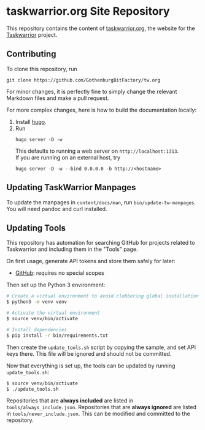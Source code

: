 # taskwarrior.org Site Repository

This repository contains the content of [taskwarrior.org](https://taskwarrior.org), the website for the [Taskwarrior](https://github.com/GothenburgBitFactory/taskwarrior) project.

## Contributing

To clone this repository, run
```shell
git clone https://github.com/GothenburgBitFactory/tw.org
```

For minor changes, it is perfectly fine to simply change the relevant Markdown files and make a pull request.

For more complex changes, here is how to build the documentation locally:

1. Install [hugo](https://gohugo.io/getting-started/quick-start/).
2. Run
   ```shell
   hugo server -D -w
   ```
   This defaults to running a web server on `http://localhost:1313`.  
   If you are running on an external host, try
   ```shell
   hugo server -D -w --bind 0.0.0.0 -b http://<hostname>
   ```

## Updating TaskWarrior Manpages

To update the manpages in `content/docs/man`, run `bin/update-tw-manpages`. You will need pandoc and curl installed.

## Updating Tools

This repository has automation for searching GitHub for projects related to Taskwarrior and including them in the "Tools" page.

On first usage, generate API tokens and store them safely for later:

* [GitHub](https://github.com/settings/tokens): requires no special scopes


Then set up the Python 3 environment:

```sh
# Create a virtual environment to avoid clobbering global installation
$ python3 -m venv venv

# Activate the virtual environment
$ source venv/bin/activate

# Install dependencies
$ pip install -r bin/requirements.txt
```


Then create the `update_tools.sh` script by copying the sample, and set API keys there. This file will be ignored and should not be committed.


Now that everything is set up, the tools can be updated by running `update_tools.sh`:

```sh
$ source venv/bin/activate
$ ./update_tools.sh
```

Repositories that are **always included** are listed in `tools/always_include.json`. Repositories that are **always ignored** are listed in `tools/never_include.json`. This can be modified and committed to the repository.

